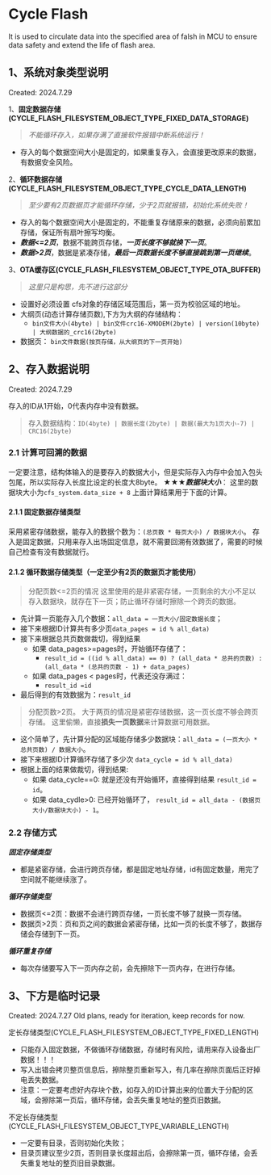 # Cycle Flash

It is used to circulate data into the specified area of falsh in MCU to ensure data safety and extend the life of flash area.

## 1、系统对象类型说明

Created: 2024.7.29

1、**固定数据存储(CYCLE_FLASH_FILESYSTEM_OBJECT_TYPE_FIXED_DATA_STORAGE)**  

> *不能循环存入，如果存满了直接软件报错中断系统运行！*

- 存入的每个数据空间大小是固定的，如果重复存入，会直接更改原来的数据，有数据安全风险。

2、**循环数据存储(CYCLE_FLASH_FILESYSTEM_OBJECT_TYPE_CYCLE_DATA_LENGTH)**

> *至少要有2页数据页才能循环存储，少于2页就报错，初始化系统失败！*

- 存入的每个数据空间大小是固定的，不能重复存储原来的数据，必须向前累加存储，保证所有扇叶擦写均衡。
- ***数据<=2页***，数据不能跨页存储，***一页长度不够就换下一页***。  
- ***数据>2页***，数据是紧凑存储，***最后一页数据长度不够直接跳到第一页继续***。  

3、**OTA缓存区(CYCLE_FLASH_FILESYSTEM_OBJECT_TYPE_OTA_BUFFER)**

> *这里只是构思，先不进行这部分*

- 设置好必须设置 cfs对象的存储区域范围后，第一页为校验区域的地址。
- 大纲页(动态计算存储页数),下方为大纲的存储结构：
  - `bin文件大小(4byte) | bin文件crc16-XMODEM(2byte) | version(10byte) | 大纲数据的_crc16(2byte)`
- 数据页： `bin文件数据(按页存储，从大纲页的下一页开始)`

## 2、存入数据说明

Created: 2024.7.29

存入的ID从1开始，0代表内存中没有数据。  

> 存入数据结构：`ID(4byte) | 数据长度(2byte) | 数据(最大为1页大小-7) | CRC16(2byte)`

### 2.1 计算可回溯的数据

一定要注意，结构体输入的是要存入的数据大小，但是实际存入内存中会加入包头包尾，所以实际存入长度比设定的长度大8byte。
★★★***数据块大小***： 这里的数据块大小为`cfs_system.data_size + 8`
上面计算结果用于下面的计算。

#### 2.1.1 固定数据存储类型

采用紧密存储数据，能存入的数据个数为：`(总页数 * 每页大小) / 数据块大小`。
存入是固定数据，只用来存入出场固定信息，就不需要回溯有效数据了，需要的时候自己检查有没有数据就行。

#### 2.1.2 循环数据存储类型（一定至少有2页的数据页才能使用）

> 分配页数<=2页的情况
这里使用的是非紧密存储，一页剩余的大小不足以存入数据块，就存在下一页；防止循环存储时擦除一个跨页的数据。  

- 先计算一页能存入几个数据：`all_data = 一页大小/固定数据长度`；
- 接下来根据ID计算共有多少页`data_pages = id % all_data)`
- 接下来根据总共页数做裁切，得到结果
  - 如果 data_pages>=pages时，开始循环存储了：
    - `result_id = ((id % all_data) == 0) ? (all_data * 总共的页数) : (all_data * (总共的页数 - 1) + data_pages)`  
  - 如果 data_pages < pages时，代表还没存满过：
    - `result_id =id`
- 最后得到的有效数据为：`result_id`

> 分配页数>2页。
> 大于两页的情况是紧密存储数据，这一页长度不够会跨页存储。
> 这里偷懒，直接**损失一页数据**来计算数据可用数据。

- 这个简单了，先计算分配的区域能存储多少数据块：`all_data = (一页大小 * 总共页数) / 数据大小`。
- 接下来根据ID计算循环存储了多少次 `data_cycle = id % all_data)`
- 根据上面的结果做裁切，得到结果:
  - 如果 data_cycle==0: 就是还没有开始循环，直接得到结果 `result_id = id`。
  - 如果 data_cydle>0: 已经开始循环了， `result_id = all_data - (数据页大小/数据块大小) - 1`。

### 2.2 存储方式

***固定存储类型***

- 都是紧密存储，会进行跨页存储，都是固定地址存储，id有固定数量，用完了空间就不能继续涨了。

***循环存储类型***

- 数据页<=2页：数据不会进行跨页存储，一页长度不够了就换一页存储。
- 数据页>2页：页和页之间的数据会紧密存储，比如一页的长度不够了，数据存储会存储到下一页。

***循环重复存储***

- 每次存储要写入下一页内存之前，会先擦除下一页内存，在进行存储。

## 3、下方是临时记录

Created: 2024.7.27
Old plans, ready for iteration, keep records for now.

定长存储类型(CYCLE_FLASH_FILESYSTEM_OBJECT_TYPE_FIXED_LENGTH)

- 只能存入固定数据，不做循环存储数据，存储时有风险，请用来存入设备出厂数据！！！
- 写入出错会拷贝整页信息后，擦除整页重新写入，有几率在擦除页面后正好掉电丢失数据。
- 注意：一定要考虑好内存块个数，如存入的ID计算出来的位置大于分配的区域，会擦除第一页后，循环存储，会丢失重复地址的整页旧数据。
  
不定长存储类型(CYCLE_FLASH_FILESYSTEM_OBJECT_TYPE_VARIABLE_LENGTH)

- 一定要有目录，否则初始化失败；
- 目录页建议至少2页，否则目录长度超出后，会擦除第一页，循环存储，会丢失重复地址的整页旧目录数据。
